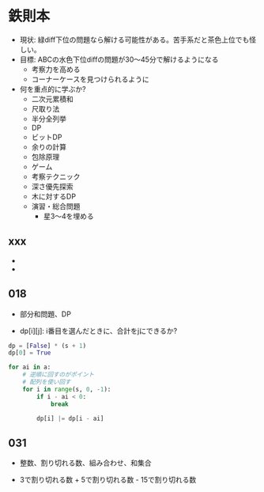 # 鉄則本

- 現状: 緑diff下位の問題なら解ける可能性がある。苦手系だと茶色上位でも怪しい。
- 目標: ABCの水色下位diffの問題が30〜45分で解けるようになる
  - 考察力を高める
  - コーナーケースを見つけられるように
- 何を重点的に学ぶか?
  - 二次元累積和
  - 尺取り法
  - 半分全列挙
  - DP
  - ビットDP
  - 余りの計算
  - 包除原理
  - ゲーム
  - 考察テクニック
  - 深さ優先探索
  - 木に対するDP
  - 演習・総合問題
    - 星3〜4を埋める

## xxx

-
- 

## 018

- 部分和問題、DP

- dp[i][j]: i番目を選んだときに、合計をjにできるか?

```py
dp = [False] * (s + 1)
dp[0] = True

for ai in a:
    # 逆順に回すのがポイント
    # 配列を使い回す
    for i in range(s, 0, -1):
        if i - ai < 0:
            break

        dp[i] |= dp[i - ai]
```

## 031

- 整数、割り切れる数、組み合わせ、和集合

- 3で割り切れる数 + 5で割り切れる数 - 15で割り切れる数
